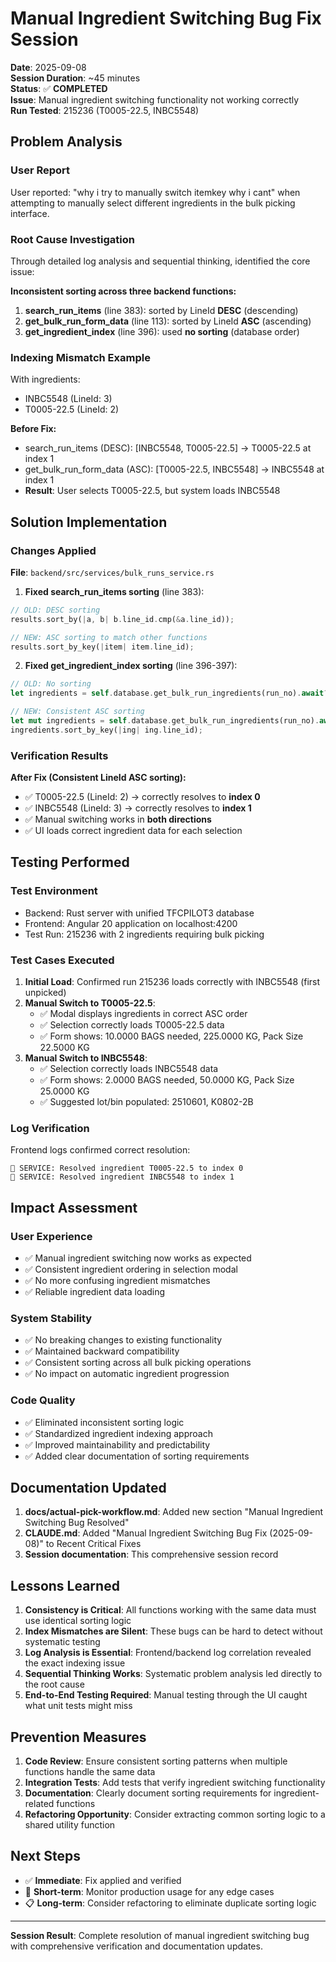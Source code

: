 # Manual Ingredient Switching Bug Fix Session

**Date**: 2025-09-08  
**Session Duration**: ~45 minutes  
**Status**: ✅ **COMPLETED**  
**Issue**: Manual ingredient switching functionality not working correctly  
**Run Tested**: 215236 (T0005-22.5, INBC5548)

## Problem Analysis

### User Report
User reported: "why i try to manually switch itemkey why i cant" when attempting to manually select different ingredients in the bulk picking interface.

### Root Cause Investigation
Through detailed log analysis and sequential thinking, identified the core issue:

**Inconsistent sorting across three backend functions:**
1. **search_run_items** (line 383): sorted by LineId **DESC** (descending)
2. **get_bulk_run_form_data** (line 113): sorted by LineId **ASC** (ascending)
3. **get_ingredient_index** (line 396): used **no sorting** (database order)

### Indexing Mismatch Example
With ingredients:
- INBC5548 (LineId: 3)
- T0005-22.5 (LineId: 2)

**Before Fix:**
- search_run_items (DESC): [INBC5548, T0005-22.5] → T0005-22.5 at index 1
- get_bulk_run_form_data (ASC): [T0005-22.5, INBC5548] → INBC5548 at index 1
- **Result**: User selects T0005-22.5, but system loads INBC5548

## Solution Implementation

### Changes Applied

**File**: `backend/src/services/bulk_runs_service.rs`

1. **Fixed search_run_items sorting** (line 383):
```rust
// OLD: DESC sorting
results.sort_by(|a, b| b.line_id.cmp(&a.line_id));

// NEW: ASC sorting to match other functions
results.sort_by_key(|item| item.line_id);
```

2. **Fixed get_ingredient_index sorting** (line 396-397):
```rust
// OLD: No sorting
let ingredients = self.database.get_bulk_run_ingredients(run_no).await?;

// NEW: Consistent ASC sorting
let mut ingredients = self.database.get_bulk_run_ingredients(run_no).await?;
ingredients.sort_by_key(|ing| ing.line_id);
```

### Verification Results

**After Fix (Consistent LineId ASC sorting):**
- ✅ T0005-22.5 (LineId: 2) → correctly resolves to **index 0**
- ✅ INBC5548 (LineId: 3) → correctly resolves to **index 1**
- ✅ Manual switching works in **both directions**
- ✅ UI loads correct ingredient data for each selection

## Testing Performed

### Test Environment
- Backend: Rust server with unified TFCPILOT3 database
- Frontend: Angular 20 application on localhost:4200
- Test Run: 215236 with 2 ingredients requiring bulk picking

### Test Cases Executed
1. **Initial Load**: Confirmed run 215236 loads correctly with INBC5548 (first unpicked)
2. **Manual Switch to T0005-22.5**: 
   - ✅ Modal displays ingredients in correct ASC order
   - ✅ Selection correctly loads T0005-22.5 data
   - ✅ Form shows: 10.0000 BAGS needed, 225.0000 KG, Pack Size 22.5000 KG
3. **Manual Switch to INBC5548**:
   - ✅ Selection correctly loads INBC5548 data  
   - ✅ Form shows: 2.0000 BAGS needed, 50.0000 KG, Pack Size 25.0000 KG
   - ✅ Suggested lot/bin populated: 2510601, K0802-2B

### Log Verification
Frontend logs confirmed correct resolution:
```
🔧 SERVICE: Resolved ingredient T0005-22.5 to index 0
🔧 SERVICE: Resolved ingredient INBC5548 to index 1
```

## Impact Assessment

### User Experience
- ✅ Manual ingredient switching now works as expected
- ✅ Consistent ingredient ordering in selection modal
- ✅ No more confusing ingredient mismatches
- ✅ Reliable ingredient data loading

### System Stability
- ✅ No breaking changes to existing functionality
- ✅ Maintained backward compatibility
- ✅ Consistent sorting across all bulk picking operations
- ✅ No impact on automatic ingredient progression

### Code Quality
- ✅ Eliminated inconsistent sorting logic
- ✅ Standardized ingredient indexing approach
- ✅ Improved maintainability and predictability
- ✅ Added clear documentation of sorting requirements

## Documentation Updated

1. **docs/actual-pick-workflow.md**: Added new section "Manual Ingredient Switching Bug Resolved"
2. **CLAUDE.md**: Added "Manual Ingredient Switching Bug Fix (2025-09-08)" to Recent Critical Fixes
3. **Session documentation**: This comprehensive session record

## Lessons Learned

1. **Consistency is Critical**: All functions working with the same data must use identical sorting logic
2. **Index Mismatches are Silent**: These bugs can be hard to detect without systematic testing
3. **Log Analysis is Essential**: Frontend/backend log correlation revealed the exact indexing issue
4. **Sequential Thinking Works**: Systematic problem analysis led directly to the root cause
5. **End-to-End Testing Required**: Manual testing through the UI caught what unit tests might miss

## Prevention Measures

1. **Code Review**: Ensure consistent sorting patterns when multiple functions handle the same data
2. **Integration Tests**: Add tests that verify ingredient switching functionality
3. **Documentation**: Clearly document sorting requirements for ingredient-related functions
4. **Refactoring Opportunity**: Consider extracting common sorting logic to a shared utility function

## Next Steps

- ✅ **Immediate**: Fix applied and verified
- 🔄 **Short-term**: Monitor production usage for any edge cases
- 📋 **Long-term**: Consider refactoring to eliminate duplicate sorting logic

---

**Session Result**: Complete resolution of manual ingredient switching bug with comprehensive verification and documentation updates.